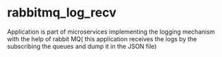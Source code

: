 # rabbitmq_log_recv
Application is part of microservices implementing the logging mechanism with the help of rabbit MQ( this application receives the logs by the subscribing the queues and dump it in the JSON file) 
